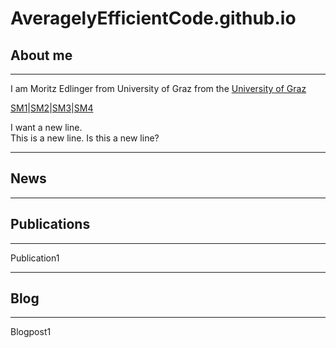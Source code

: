 # AveragelyEfficientCode.github.io

## About me
---

I am Moritz Edlinger from University of Graz from the [University of Graz](https://www.uni-graz.at/de/)

[SM1](https://www.uni-graz.at/de/)|[SM2](https://www.uni-graz.at/de/)|[SM3](https://www.uni-graz.at/de/)|[SM4](https://www.uni-graz.at/de/)

I want a new line.
<br> This is a new line.
Is this a new line?


---

## News

---

## Publications

---

Publication1

---


## Blog

---

Blogpost1
